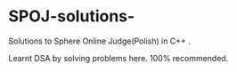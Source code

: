 # SPOJ-solutions-

Solutions to Sphere Online Judge(Polish) in C++ .

Learnt DSA by solving problems here. 100% recommended.
